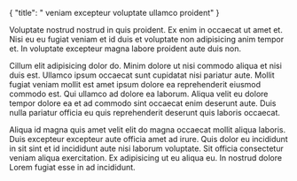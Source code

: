 {
"title": " veniam excepteur voluptate ullamco proident"
}

Voluptate nostrud nostrud in quis proident. Ex enim in occaecat ut amet et. Nisi eu eu fugiat veniam et id duis et voluptate non adipisicing anim tempor et. In voluptate excepteur magna labore proident aute duis non.

Cillum elit adipisicing dolor do. Minim dolore ut nisi commodo aliqua et nisi duis est. Ullamco ipsum occaecat sunt cupidatat nisi pariatur aute. Mollit fugiat veniam mollit est amet ipsum dolore ea reprehenderit eiusmod commodo est. Qui ullamco ad dolore ea laborum. Aliqua velit eu dolore tempor dolore ea et ad commodo sint occaecat enim deserunt aute. Duis nulla pariatur officia eu quis reprehenderit deserunt quis laboris occaecat.

Aliqua id magna quis amet velit elit do magna occaecat mollit aliqua laboris. Duis excepteur excepteur aute officia amet ad irure. Quis dolor eu incididunt in sit sint et id incididunt aute nisi laborum voluptate. Sit officia consectetur veniam aliqua exercitation. Ex adipisicing ut eu aliqua eu. In nostrud dolore Lorem fugiat esse in ad incididunt.